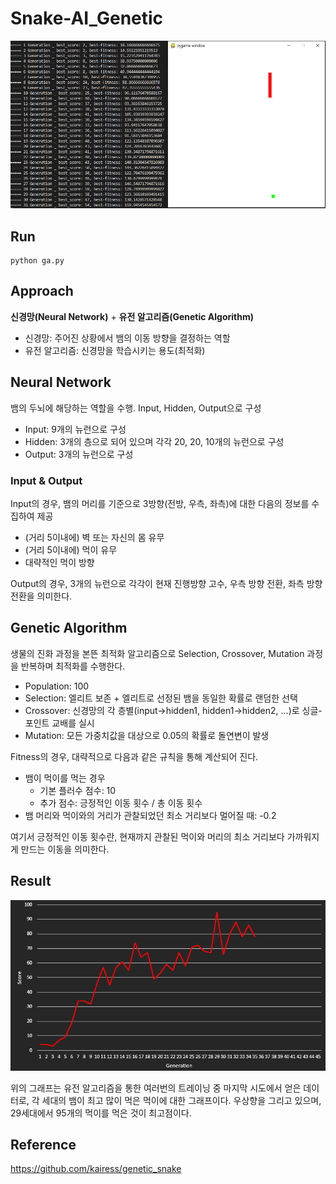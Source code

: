 # Snake-AI_Genetic

![](https://github.com/opwe37/Snake-AI_Genetic/blob/main/image/snake%20game%20training.png)

## Run
```
python ga.py
```

## Approach

**신경망(Neural Network)** + **유전 알고리즘(Genetic Algorithm)**

- 신경망: 주어진 상황에서 뱀의 이동 방향을 결정하는 역할
- 유전 알고리즘: 신경망을 학습시키는 용도(최적화)

## Neural Network

뱀의 두뇌에 해당하는 역할을 수행. Input, Hidden, Output으로 구성

- Input: 9개의 뉴런으로 구성
- Hidden: 3개의 층으로 되어 있으며 각각 20, 20, 10개의 뉴런으로 구성
- Output: 3개의 뉴런으로 구성

### Input & Output

Input의 경우, 뱀의 머리를 기준으로 3방향(전방, 우측, 좌측)에 대한 다음의 정보를 수집하여 제공
- (거리 5이내에) 벽 또는 자신의 몸 유무
- (거리 5이내에) 먹이 유무
- 대략적인 먹이 방향

Output의 경우, 3개의 뉴런으로 각각이 현재 진행방향 고수, 우측 방향 전환, 좌측 방향 전환을 의미한다.

## Genetic Algorithm

생물의 진화 과정을 본뜬 최적화 알고리즘으로 Selection, Crossover, Mutation 과정을 반복하며 최적화를 수행한다.

- Population: 100
- Selection: 엘리트 보존 + 엘리트로 선정된 뱀을 동일한 확률로 랜덤한 선택
- Crossover: 신경망의 각 층별(input->hidden1, hidden1->hidden2, ...)로 싱글-포인트 교배를 실시
- Mutation: 모든 가중치값을 대상으로 0.05의 확률로 돌연변이 발생

Fitness의 경우, 대략적으로 다음과 같은 규칙을 통해 계산되어 진다.
- 뱀이 먹이를 먹는 경우
  - 기본 플러수 점수: 10
  - 추가 점수: 긍정적인 이동 횟수 / 총 이동 횟수 
- 뱀 머리와 먹이와의 거리가 관찰되었던 최소 거리보다 멀어질 때: -0.2

여기서 긍정적인 이동 횟수란, 현재까지 관찰된 먹이와 머리의 최소 거리보다 가까워지게 만드는 이동을 의미한다.

## Result
![](https://github.com/opwe37/Snake-AI_Genetic/blob/main/image/result.png)

위의 그래프는 유전 알고리즘을 통한 여러번의 트레이닝 중 마지막 시도에서 얻은 데이터로, 각 세대의 뱀이 최고 많이 먹은 먹이에 대한 그래프이다. 우상향을 그리고 있으며, 29세대에서 95개의 먹이를 먹은 것이 최고점이다.

## Reference
https://github.com/kairess/genetic_snake
